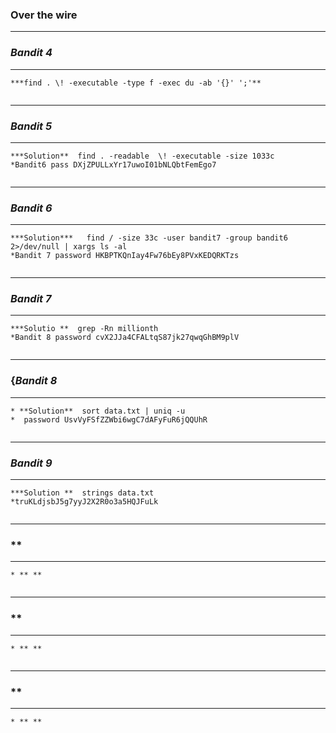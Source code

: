   ### Over the wire 
  -----
  ### *Bandit 4*
  -----
    ***find . \! -executable -type f -exec du -ab '{}' ';'**  
  ```
  ```
  -----
  ### *Bandit 5*
  -----
    ***Solution**  find . -readable  \! -executable -size 1033c  
    *Bandit6 pass DXjZPULLxYr17uwoI01bNLQbtFemEgo7
  ```
  ```
  -----
  ### *Bandit 6*
  -----
    ***Solution***   find / -size 33c -user bandit7 -group bandit6 2>/dev/null | xargs ls -al  
    *Bandit 7 password HKBPTKQnIay4Fw76bEy8PVxKEDQRKTzs
  ```
  ```
  -----
  ### *Bandit 7*
  -----
    ***Solutio **  grep -Rn millionth  
    *Bandit 8 password cvX2JJa4CFALtqS87jk27qwqGhBM9plV  
  ```
  ```
  -----
  ### {*Bandit 8*
  -----
    * **Solution**  sort data.txt | uniq -u  
    *  password UsvVyFSfZZWbi6wgC7dAFyFuR6jQQUhR  
  ```
  ```
  -----
  ### *Bandit 9*
  -----
    ***Solution **  strings data.txt 
    *truKLdjsbJ5g7yyJ2X2R0o3a5HQJFuLk  

  ```
  ```
  -----
  ### **
  -----
    * ** **
  ```
  ```
  -----
  ### **
  -----
    * ** **
  ```
  ```
  -----
  ### **
  -----
    * ** **
  ```
  ```

